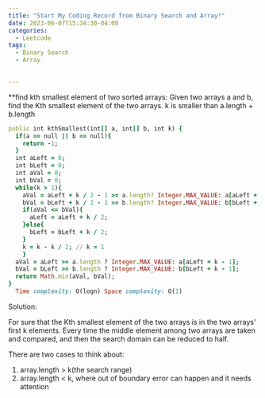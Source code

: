 ```yaml
---
title: "Start My Coding Record from Binary Search and Array!"
date: 2023-06-07T15:34:30-04:00
categories:
  - Leetcode
tags:
  - Binary Search
  - Array
  

---
```




**find kth smallest element of two sorted arrays: 
Given two arrays a and b, find the Kth smallest element of the two arrays. k is smaller than a.length + b.length
 
```ruby
public int kthSmallest(int[] a, int[] b, int k) {
  if(a == null || b == null){
    return -1;
  }
  int aLeft = 0;
  int bLeft = 0;
  int aVal = 0;
  int bVal = 0;
  while(k > 1){
    aVal = aLeft + k / 2 - 1 >= a.length? Integer.MAX_VALUE: a[aLeft + k/2 - 1];
    bVal = bLeft + k / 2 - 1 >= b.length? Integer.MAX_VALUE: b[bLeft + k/2 - 1];
    if(aVal <= bVal){
      aLeft = aLeft + k / 2;
    }else{
      bLeft = bLeft + k / 2;
    }
    k = k - k / 2; // k = 1
    }
  aVal = aLeft >= a.length ? Integer.MAX_VALUE: a[aLeft + k - 1];
  bVal = bLeft >= b.length ? Integer.MAX_VALUE: b[bLeft + k - 1];
  return Math.min(aVal, bVal);
}
  Time complexity: O(logn) Space complexity: O(1)
```

Solution: 
  
  For sure that the Kth smallest element of the two arrays is in the two arrays' first k elements. Every time the middle element among two arrays are taken and compared, and then the search domain can be reduced to half.
  
  There are two cases to think about:
  
  1. array.length > k(the search range)
  2. array.length < k, where out of boundary error can happen and it needs attention
